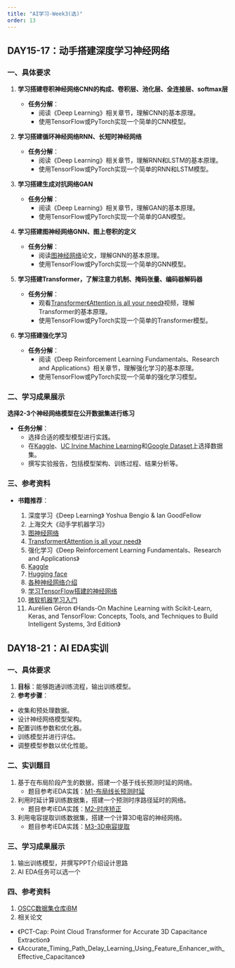 ```yaml
---
title: "AI学习-Week3(选)"
order: 13
---
```


## DAY15-17：动手搭建深度学习神经网络

### 一、具体要求

1. **学习搭建卷积神经网络CNN的构成、卷积层、池化层、全连接层、softmax层**
   - **任务分解**：
     - 阅读《Deep Learning》相关章节，理解CNN的基本原理。
     - 使用TensorFlow或PyTorch实现一个简单的CNN模型。

2. **学习搭建循环神经网络RNN、长短时神经网络**
   - **任务分解**：
     - 阅读《Deep Learning》相关章节，理解RNN和LSTM的基本原理。
     - 使用TensorFlow或PyTorch实现一个简单的RNN和LSTM模型。

3. **学习搭建生成对抗网络GAN**
   - **任务分解**：
     - 阅读《Deep Learning》相关章节，理解GAN的基本原理。
     - 使用TensorFlow或PyTorch实现一个简单的GAN模型。

4. **学习搭建图神经网络GNN、图上卷积的定义**
   - **任务分解**：
     - 阅读[图神经网络](http://arxiv.org/pdf/1609.02907)论文，理解GNN的基本原理。
     - 使用TensorFlow或PyTorch实现一个简单的GNN模型。

5. **学习搭建Transformer，了解注意力机制、掩码张量、编码器解码器**
   - **任务分解**：
     - 观看[Transformer《Attention is all your need》](https://www.bilibili.com/video/BV16U4y1g7mk/?spm_id_from=333.999.0.0&vd_source=31642488dcc2db7a9779c05c640148c2)视频，理解Transformer的基本原理。
     - 使用TensorFlow或PyTorch实现一个简单的Transformer模型。

6. **学习搭建强化学习**
   - **任务分解**：
     - 阅读《Deep Reinforcement Learning Fundamentals、Research and Applications》相关章节，理解强化学习的基本原理。
     - 使用TensorFlow或PyTorch实现一个简单的强化学习模型。

### 二、学习成果展示

   **选择2-3个神经网络模型在公开数据集进行练习**

   - **任务分解**：
     - 选择合适的模型模型进行实践。
     - 在[Kaggle](https://www.kaggle.com/datasets)、[UC Irvine Machine Learning](https://archive.ics.uci.edu/)和[Google Dataset](https://datasetsearch.research.google.com/)上选择数据集。
     - 撰写实验报告，包括模型架构、训练过程、结果分析等。

### 三、参考资料

- **书籍推荐**：

   1. 深度学习《Deep Learning》 Yoshua Bengio & Ian GoodFellow
   2. 上海交大《动手学机器学习》
   3. [图神经网络](http://arxiv.org/pdf/1609.02907)
   4. [Transformer《Attention is all your need》](https://www.bilibili.com/video/BV16U4y1g7mk/?spm_id_from=333.999.0.0&vd_source=31642488dcc2db7a9779c05c640148c2)
   5. 强化学习《Deep Reinforcement Learning Fundamentals、Research and Applications》
   6. [Kaggle](https://www.kaggle.com)
   7. [Hugging face](https://huggingface.co/)
   8. [各种神经网络介绍](https://www.asimovinstitute.org/neural-network-zoo/)
   9. [学习TensorFlow搭建的神经网络](https://playground.tensorflow.org/)
   10. [微软机器学习入门](https://github.com/microsoft/AI-For-Beginners.git)
   11. Aurélien Géron 《Hands-On Machine Learning with Scikit-Learn, Keras, and TensorFlow: Concepts, Tools, and Techniques to Build Intelligent Systems, 3rd Edition》


## DAY18-21：AI EDA实训
### 一、具体要求

1. **目标**：能够跑通训练流程，输出训练模型。
2.  **参考步骤**：
  - 收集和预处理数据。
  - 设计神经网络模型架构。
  - 配置训练参数和优化器。
  - 训练模型并进行评估。
  - 调整模型参数以优化性能。

### 二、实训题目
1. 基于在布局阶段产生的数据，搭建一个基于线长预测时延的网络。
   - 题目参考iEDA实践：[M1-布局线长预测时延](/train/practice/models/m1.md)
2. 利用时延计算训练数据集，搭建一个预测时序路径延时的网络。
   - 题目参考iEDA实践：[M2-时序矫正](/train/practice/models/m2.md)
3. 利用电容提取训练数据集，搭建一个计算3D电容的神经网络。
   - 题目参考iEDA实践：[M3-3D电容提取](/train/practice/models/m3.md)
   
### 三、学习成果展示

1. 输出训练模型，并撰写PPT介绍设计思路
2. AI EDA任务可以选一个

### 四、参考资料
1. [OSCC数据集仓库iBM](https://gitee.com/oscc-project/i-bm)
2. 相关论文 
 - 《PCT-Cap: Point Cloud Transformer for Accurate 3D Capacitance Extraction》 
 - 《Accurate_Timing_Path_Delay_Learning_Using_Feature_Enhancer_with_Effective_Capacitance》